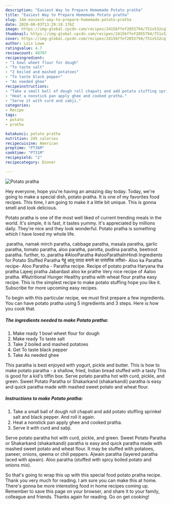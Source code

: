 ```yaml
---
description: "Easiest Way to Prepare Homemade Potato pratha"
title: "Easiest Way to Prepare Homemade Potato pratha"
slug: 144-easiest-way-to-prepare-homemade-potato-pratha
date: 2020-08-03T13:29:19.176Z
image: https://img-global.cpcdn.com/recipes/2415bffef2055794/751x532cq70/potato-pratha-recipe-main-photo.jpg
thumbnail: https://img-global.cpcdn.com/recipes/2415bffef2055794/751x532cq70/potato-pratha-recipe-main-photo.jpg
cover: https://img-global.cpcdn.com/recipes/2415bffef2055794/751x532cq70/potato-pratha-recipe-main-photo.jpg
author: Lois Lowe
ratingvalue: 4.7
reviewcount: 48707
recipeingredient:
- "1 bowl wheet flour for dough"
- "To taste salt"
- "2 boiled and mashed potatoes"
- "To taste black pepper"
- "As needed ghee"
recipeinstructions:
- "Take a small ball of dough roll chapati and add potato stuffing sprinkel salt and black pepper. And roll it again."
- "Heat a nonstick pan apply ghee and cooked pratha."
- "Serve it with curd and sabji."
categories:
- Recipe
tags:
- potato
- pratha

katakunci: potato pratha 
nutrition: 245 calories
recipecuisine: American
preptime: "PT36M"
cooktime: "PT31M"
recipeyield: "2"
recipecategory: Dinner

---
```



![Potato pratha](https://img-global.cpcdn.com/recipes/2415bffef2055794/751x532cq70/potato-pratha-recipe-main-photo.jpg)

Hey everyone, hope you're having an amazing day today. Today, we're going to make a special dish, potato pratha. It is one of my favorites food recipes. This time, I am going to make it a little bit unique. This is gonna smell and look delicious.

Potato pratha is one of the most well liked of current trending meals in the world. It's simple, it is fast, it tastes yummy. It's appreciated by millions daily. They're nice and they look wonderful. Potato pratha is something which I have loved my whole life.

.paratha, namak mirch paratha, cabbage paratha, masala paratha, garlic paratha, tomato paratha, aloo paratha, parotta, pudina paratha, beetroot paratha. further, to..paratha #AlooParatha #alooParathaInHindi Ingredients for Potato Stuffed Paratha गेहूं आलू पराठा बनाने का पारंपरिक तरीका- Aloo ka Paratha recipe- Aloo Paratha - Paratha recipe. Recipe of potato pratha Haryana tha pratha Lajeej pratha Jabardast aloo ke prathe Very nice recipe of Aaloo pratha. #Nutritional Hunger Healthy pratha with wheat flour pratha easy recipe. This is the simplest recipe to make potato stuffing hope you like it. Subscribe for more upcoming easy recipes.


To begin with this particular recipe, we must first prepare a few ingredients. You can have potato pratha using 5 ingredients and 3 steps. Here is how you cook that.

<!--inarticleads1-->

##### The ingredients needed to make Potato pratha:

1. Make ready 1 bowl wheet flour for dough
1. Make ready To taste salt
1. Take 2 boiled and mashed potatoes
1. Get To taste black pepper
1. Take As needed ghee


This paratha is best enjoyed with yogurt, pickle and butter. This is how to make potato paratha - a shallow, fried, Indian bread stuffed with a tasty This is good for a kid&#39;s tiffin box. Serve potato paratha hot with curd, pickle, and green. Sweet Potato Paratha or Shakarkand (shakarkandi) paratha is easy and quick paratha made with mashed sweet potato and wheat flour. 

<!--inarticleads2-->

##### Instructions to make Potato pratha:

1. Take a small ball of dough roll chapati and add potato stuffing sprinkel salt and black pepper. And roll it again.
1. Heat a nonstick pan apply ghee and cooked pratha.
1. Serve it with curd and sabji.


Serve potato paratha hot with curd, pickle, and green. Sweet Potato Paratha or Shakarkand (shakarkandi) paratha is easy and quick paratha made with mashed sweet potato and wheat flour. It may be stuffed with potatoes, paneer, onions, qeema or chili peppers. Ajwain paratha (layered paratha laced with ajwain). Aloo paratha (stuffed with spicy boiled potato and onions mix). 

So that's going to wrap this up with this special food potato pratha recipe. Thank you very much for reading. I am sure you can make this at home. There's gonna be more interesting food in home recipes coming up. Remember to save this page on your browser, and share it to your family, colleague and friends. Thanks again for reading. Go on get cooking!
